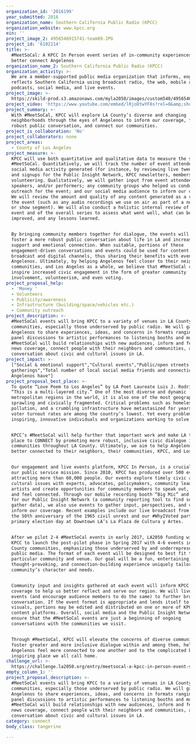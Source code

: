 ```yaml
---
organization_id: '2016199'
year_submitted: 2016
organization_name: Southern California Public Radio (KPCC)
organization_website: www.kpcc.org
ein: ''
project_image_2: 4956546915741-team89.JPG
project_id: '6102214'
title: >-
  #MeetSoCal: A KPCC In Person event series of in-community experiences to
  better connect Angelenos
organization_name_2: Southern California Public Radio (KPCC)
organization_activity: >-
  We are a member-supported public media organization that informs, engages, and
  reflects Southern California using broadcast radio, the web, mobile apps and
  podcasts, social media, and live events.
project_image: >-
  https://skild-prod.s3.amazonaws.com/myla2050/images/custom540/4956546915741-team89.JPG
project_video: 'https://www.youtube.com/embed/lRjoDtwYF8s?rel=0&amp;showinfo=0'
project_summary: >-
  With #MeetSoCal, KPCC will explore LA County’s diverse and changing
  neighborhoods through the eyes of Angelenos to inform our coverage, foster
  robust public conversation, and connect our communities.
project_is_collaboration: 'No'
project_collaborators: none
project_areas:
  - County of Los Angeles
project_measure: >-
  KPCC will use both quantitative and qualitative data to measure the success of
  #MeetSoCal. Quantitatively, we will track the number of event attendees,
  social media activity generated (for instance, by reviewing live tweet stats),
  and signups for the Public Insight Network, KPCC newsletters, membership, and
  volunteering. Qualitatively, we will gather input from event attendees,
  speakers, and/or performers; any community groups who helped us conduct
  outreach for the event; and our social media audience to inform our coverage.
  We will review the amount and quality of any content generated as a result of
  the event (such as any audio recordings we use on air as part of a news story
  or show segment). We will also conduct a holistic internal review of each
  event and of the overall series to assess what went well, what can be
  improved, and any lessons learned.


  By bringing community members together for dialogue, the events will help
  foster a more robust public conversation about life in LA and increased social
  support and emotional connection. When suitable, portions of these
  engagement-driven conversations and events could be used for content on KPCC’s
  broadcast and digital channels, thus sharing their benefits with even more
  Angelenos. Ultimately, by helping Angelenos feel closer to their neighbors,
  communities, and Los Angeles as a whole, we believe that #MeetSoCal can
  inspire increased civic engagement in the form of greater community
  involvement, volunteerism, and even voting.
project_proposal_help:
  - 'Money '
  - Volunteers
  - Publicity/awareness
  - Infrastructure (building/space/vehicles etc.)
  - Community outreach
project_description: >-
  #MeetSoCal events will bring KPCC to a variety of venues in LA County
  communities, especially those underserved by public radio. We will gather
  Angelenos to share experiences, ideas, and concerns in formats ranging from
  panel discussions to artistic performances to listening booths and more.
  #MeetSoCal will build relationships with new audiences, inform and feed our
  news coverage, connect people with their neighbors and communities, and foster
  conversation about civic and cultural issues in LA.
project_impact: >-
  ["Social & emotional support","Cultural events","Public/open streets
  gatherings","Total number of local social media friends and connections
  Angelenos have"]
project_proposal_best_place: >-
  To quote “Love Poem to Los Angeles” by LA Poet Laureate Luis J. Rodriquez,
  “This is a multi-layered city.” One of the most diverse and dynamic
  metropolitan regions in the world, it is also one of the most geographically
  sprawling and civically fragmented. Critical problems such as homelessness,
  pollution, and a crumbling infrastructure have metastasized for years, and
  voter turnout rates are among the country’s lowest. Yet every problem has
  inspiring, innovative individuals and organizations working to solve it.


  KPCC’s #MeetSoCal will help further that important work and make LA the best
  place to CONNECT by promoting more robust, inclusive civic dialogue in
  communities throughout LA County. Ultimately, we aim to help Angelenos feel
  better connected to their neighbors, their communities, KPCC, and Los Angeles.


  Our engagement and live events platform, KPCC In Person, is a crucial part of
  our public service mission. Since 2010, KPCC has produced over 500 events
  attracting more than 60,000 people. Our events explore timely civic and
  cultural issues with experts, advocates, policymakers, community leaders, and
  artists and create opportunities for community members to speak out, interact,
  and feel connected. Through our mobile recording booth “Big Mic” and signups
  for our Public Insight Network (a community reporting tool to find sources and
  gather data), we also use events to gather input, perspectives, and voices to
  inform our coverage. Recent examples include our live broadcast from Watts on
  the 50th anniversary of the 1965 civil unrest and our #WhyIVoted party on
  primary election day at Downtown LA’s La Plaza de Cultura y Artes.


  After we pilot 2-4 #MeetSoCal events in early 2017, LA2050 funding will enable
  KPCC to launch the post-pilot phase in Spring 2017 with 4-6 events in LA
  County communities, emphasizing those underserved by and underrepresented in
  public media. The format of each event will be designed to best fit the
  particular community and venue. Our goal will be a fun, entertaining,
  thought-provoking, and connection-building experience uniquely tailored to the
  community’s character and needs.


  Community input and insights gathered at each event will inform KPCC’s
  coverage to help us better reflect and serve our region. We will live tweet
  events (and encourage audience members to do the same) to further broaden the
  conversation. If the event format is appropriate and lends itself to audio or
  visuals, portions may be edited and distributed on one or more of KPCC’s
  content platforms. Overall, social media and the Public Insight Network will
  ensure that the #MeetSoCal events are just a beginning of ongoing
  conversations with the communities we visit.


  Through #MeetSoCal, KPCC will elevate the concerns of diverse communities and
  foster greater and more inclusive dialogue within and among them, helping
  Angelenos feel more connected to one another and to the complicated but
  inspiring place we all call home.
challenge_url: >-
  https://challenge.la2050.org/entry/meetsocal-a-kpcc-in-person-event-series-of-in-community-experiences-to-better-connect-angelenos
empty_column_1: ''
project_proposal_description: >-
  #MeetSoCal events will bring KPCC to a variety of venues in LA County
  communities, especially those underserved by public radio. We will gather
  Angelenos to share experiences, ideas, and concerns in formats ranging from
  panel discussions to artistic performances to listening booths and more.
  #MeetSoCal will build relationships with new audiences, inform and feed our
  news coverage, connect people with their neighbors and communities, and foster
  conversation about civic and cultural issues in LA.
category: connect
body_class: tangerine

---
```

